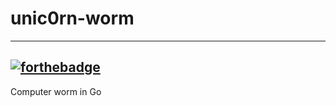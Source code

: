 # unic0rn-worm
---
[![forthebadge](https://forthebadge.com/images/badges/contains-17-coffee-cups.svg)](https://forthebadge.com)
---
Computer worm in Go
